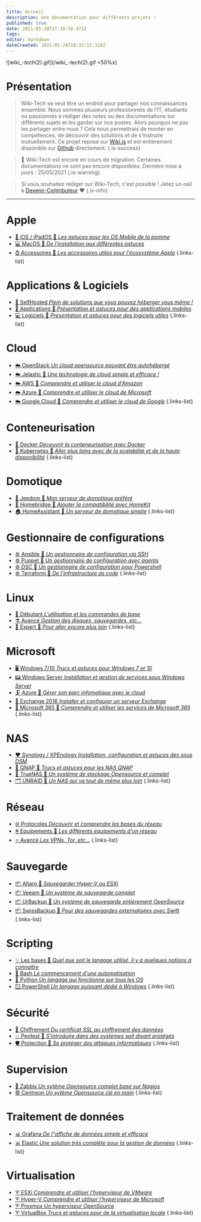 ```yaml
---
title: Accueil
description: Une documentation pour différents projets !
published: true
date: 2021-05-30T17:10:58.871Z
tags: 
editor: markdown
dateCreated: 2021-05-24T10:33:11.318Z
---
```


![wiki_-_tech_(2).gif](/wiki_-_tech_(2).gif =50%x)

# Présentation
> Wiki-Tech se veut être un endroit pour partager nos connaissances ensemble. 
Nous sommes plusieurs professionnels de l’IT, étudiants ou passionnés à rédiger des notes ou des documentations sur différents sujets et les garder sur nos postes. Alors pourquoi ne pas les partager entre nous ? Cela nous permettrais de monter en compétences, de découvrir des solutions et de s’instruire mutuellement.
Ce projet repose sur [Wiki.js](https://js.wiki) et est entièrement disponible sur [Github](https://github.com/PAPAMICA/Wiki-Tech.io) directement. 
{.is-success}

> 🚧  Wiki-Tech est encore en cours de migration. Certaines documentations ne sont pas encore disponibles.
> Dernière mise à jours : 25/05/2021
{.is-warning}

> Si vous souhaitez rédiger sur Wiki-Tech, c'est possible ! Jetez un oeil à [Devenir-Contributeur](/README) ❤️
{.is-info}

 ---
 
 # Apple
- [📱 iOS / iPadOS 🚧 *Les astuces pour les OS Mobile de la pomme*](/Apple/home#ios-ipados)
- [💻 MacOS 🚧 *De l'installation aux différentes astuces*](/Apple/home#macos)
- [⌚ Accessoires 🚧 *Les accessoires utiles pour l'écosystème Apple*](/Apple/home#accessoires)
{.links-list}

# Applications & Logiciels
- [💙 SelfHosted *Plein de solutions que vous pouvez héberger vous même !*](/SelfHosted)
- [📱 Applications 🚧 *Présentation et astuces pour des applications mobiles*](/Applications)
- [💻 Logiciels 🚧 *Présentation et astuces pour des logiciels utiles*](/Logiciels)
{.links-list}

 
 # Cloud
- [☁️ OpenStack *Un cloud opensource pouvant être autohébergé*](/Cloud/home#openstack)
- [☁️ Jelastic 🚧 *Une technologie de cloud simple et efficace !*](/Cloud/home#jelastic)
- [☁️ AWS 🚧 *Comprendre et utiliser le cloud d'Amazon*](/Cloud/home#aws)
- [☁️ Azure 🚧 *Comprendre et utiliser le cloud de Microsoft*](/Cloud/home#azure-cloud)
- [☁️ Google Cloud 🚧 *Comprendre et utiliser le cloud de Google*](/Cloud/home#google-cloud)
{.links-list}

 # Conteneurisation
 - [🐳 Docker *Découvrir la conteneurisation avec Docker*](/Conteneurisation/home#docker)
 - [💠 Kubernetes 🚧 *Aller plus loins avec de la scalabilité et de la haute disponibilité*](/Conteneurisation/home#kubernetes) 
{.links-list}

# Domotique
- [🦕 Jeedom 🚧 *Mon serveur de domotique préféré*](/Domotique/home#jeedom)
- [🍎 Homebridge 🚧 *Ajouter la compatibilité avec HomeKit*](/Domotique/home#homebridge)
- [🏠 HomeAssistant 🚧 *Un serveur de domotique simple*](/Domotique/home#homeassistant)
{.links-list}

# Gestionnaire de configurations
- [⚙️ Ansible 🚧 *Un gestionnaire de configuration via SSH*](/Configuration/home#ansible)
- [⚙️ Puppet 🚧 *Un gestionnaire de configuration avec agents*](/Configuration/home#puppet)
- [⚙️ DSC 🚧 *Un gestionnaire de configuration pour Powershell*](/Configuration/home#dsc)
- [⚙️ Terraform 🚧 *De l'infrastructure as code*](/Configuration/home#terraform)
{.links-list}
 
# Linux
- [🧪 Débutant *L'utilisation et les commandes de base*](/Linux/home#débutant)
- [⚗️ Avancé *Gestion des disques, sauvegardes, etc...*](/Linux/home#avancé)
- [🧬 Expert 🚧 *Pour aller encore plus loin*](/Linux/home#expert)
{.links-list}

# Microsoft
- [🖥️ Windows 7/10 *Trucs et astuces pour Windows 7 et 10*](/Microsoft/home#windows-7-10)
- [📟 Windows Server *Installation et gestion de services sous Windows Server*](/Microsoft/home#windowsserver)
- [🗜️ Azure 🚧 *Gérer son parc infomatique avec le cloud*](/Microsoft/home#azure)
- [📧 Exchange 2016 *Installer et configurer un serveur Exchange*](/Microsoft/home#exchange-2016)
- [📌 Microsoft 365 🚧 *Comprendre et utiliser les services de Microsoft 365*](/Microsoft/home#microsoft-365)
{.links-list}

# NAS
- [❤️ Synology / XPEnology *Installation, configuration et astuces des sous DSM*](/NAS/home#synology)
- [📁 QNAP 🚧 *Trucs et astuces pour les NAS QNAP*](/NAS/home#qnap)
- [📂 TrueNAS 🚧 *Un système de stockage Opensource et complet*](/NAS/home#truenas)
- [🗂️ UNRAID 🚧 *Un NAS qui va tout de même plus loin*](/NAS/home#unraid)
{.links-list}

# Réseau
- [🌐 Protocoles *Découvrir et comprendre les bases du réseau*](/Réseau/home#protocoles)
- [🖲️ Equipements 🚧 *Les différents équipements d'un réseau*](/Réseau/home#equipements)
- [⭐ Avancé *Les VPNs, Tor, etc...*](/Réseau/home#avancé)
{.links-list}

# Sauvegarde
- [📦 Altaro 🚧 *Sauvegarder Hyper-V ou ESXi*](/Sauvegarde/home#altaro)
- [📦 Veeam 🚧 *Un système de sauvegarde complet*](/Sauvegarde/home#veeam)
- [📦 UrBackup 🚧 *Un système de sauvegarde entièrement OpenSource*](/Sauvegarde/home#urbackup)
- [📦 SwissBackup 🚧 *Pour des sauvegardes externalisées avec Swift*](/Sauvegarde/home#swissbackup)
{.links-list}

# Scripting
- [✨ Les bases 🚧 *Quel que soit le langage utilisé, il y a quelques notions à connaitre*](/Scripting/home#base)
- [🐧 Bash *Le commencement d'une automatisation*](/Scripting/home#bash)
- [🐍 Python *Un langage qui fonctionne sur tous les OS*](/Scripting/home#python)
- [🪟 PowerShell *Un langage puissant dédié à Windows*](/Scripting/home#powershell)
{.links-list}

# Sécurité
- [🔑 Chiffrement *Du certificat SSL au chiffrement des données*](/Sécurité/home#chiffrement)
- [💥 Pentest 🚧 *S'introduire dans des systèmes soit disant protégés*](/Sécurité/home#pentest)
- [🛡️ Protection 🚧 *Se protéger des attaques informatiques*](/Sécurité/home#protection)
{.links-list}

# Supervision
- [💢 Zabbix *Un sytème Opensource complet basé sur Nagios*](/Supervision/home#zabbix)
- [©️ Centreon *Un sytème Opensource clé en main*](/Supervision/home#centreon)
{.links-list}

# Traitement de données
- [📊 Grafana *De l"affiche de données simple et efficace*](/Données/home#grafana)
- [📊 Elastic *Une solution très complète pour la gestion de données*](/Données/home#elastic)
{.links-list}

# Virtualisation
- [➰ ESXi *Comprendre et utiliser l'hyperviseur de VMware*](/Virtualisation/home#vmware-esxi)
- [➰ Hyper-V *Comprendre et utiliser l'hyperviseur de Microsoft*](/Virtualisation/home#hyper-v)
- [➰ Proxmox *Un hyperviseur OpenSource*](/Virtualisation/home#proxmox)
- [➰ VirtualBox *Trucs et astuces pour de la virtualisation locale*](/Virtualisation/home#virtualbox)
{.links-list}
